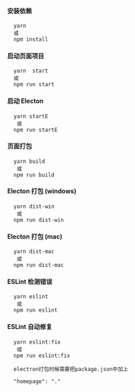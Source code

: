 #### 安装依赖

```
  yarn
  或
  npm install
```

#### 启动页面项目

```
  yarn  start
  或
  npm run start
```

#### 启动 Electon

```
  yarn startE
   或
  npm run startE

```

#### 页面打包

```
  yarn build
   或
  npm run build

```

#### Electon 打包 (windows)

```
  yarn dist-win
   或
  npm run dist-win

```

#### Electon 打包 (mac)

```
  yarn dist-mac
   或
  npm run dist-mac

```

#### ESLint 检测错误

```
  yarn eslint
   或
  npm run eslint

```

#### ESLint 自动修复

```
  yarn eslint:fix
   或
  npm run eslint:fix

```

```
  electron打包时候需要把package.json中加上

  "homepage": "."
```
